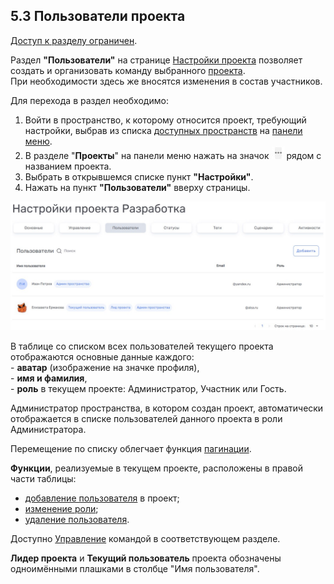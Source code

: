 ## 5.3 Пользователи проекта

[Доступ к разделу ограничен](9_roles_&_access/9.2_access.md).  

Раздел **"Пользователи"** на странице [Настройки проекта](5_project/5.2_setting/5.2_settings.md) позволяет создать и организовать команду выбранного [проекта](../5_project.md).  
При необходимости здесь же вносятся изменения в состав участников.  

Для перехода в раздел необходимо:

1. Войти в пространство, к которому относится проект, требующий настройки, выбрав из списка [доступных пространств](4_workspace/4.1_me_workspaces.md) на [панели меню](3_menu/3_menu.md).  
2. В разделе "**Проекты**" на панели меню нажать на значок ![три точки](/imgs/значок_3точки.jpg) рядом с названием проекта.  
3. Выбрать в открывшемся списке пункт **"Настройки"**.  
4. Нажать на пункт **"Пользователи"** вверху страницы.

![5.3-1](/imgs/5.3-1.jpg)

В таблице со cписком всех пользователей текущего проекта отображаются основные данные каждого:  
    - **аватар** (изображение на значке профиля),  
    - **имя и фамилия**,  
    - **роль** в текущем проекте: Администратор, Участник или Гость.

Администратор пространства, в котором создан проект, автоматически отображается в списке пользователей данного проекта в роли Администратора.

Перемещение по списку облегчает функция [пагинации](10_general_operations/10.3_pagination.md).
  
**Функции**, реализуемые в текущем проекте, расположены в правой части таблицы:

- [добавление пользователя](5.3.1_+members.md) в проект;
- [изменение роли](5.3.2_edit.md);
- [удаление пользователя](5.3.4_delete.md).

Доступно [Управление](5.3.3_control.md) командой в соответствующем разделе.

**Лидер проекта** и **Текущий пользователь** проекта обозначены одноимёнными плашками в столбце "Имя пользователя".
